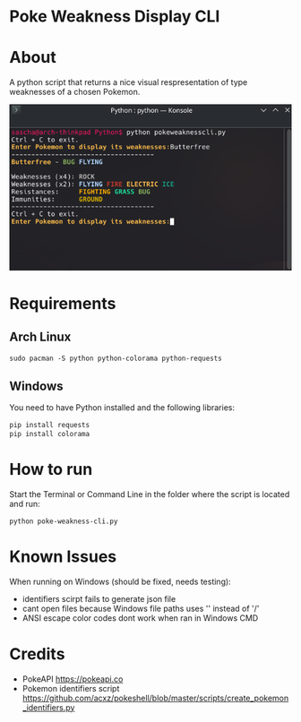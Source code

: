 # Poke Weakness Display CLI

# About
A python script that returns a nice visual respresentation of type weaknesses of a chosen Pokemon.

![Screenshot 1](/screenshots/ss1.png)
# Requirements
## Arch Linux
```
sudo pacman -S python python-colorama python-requests
```
## Windows
You need to have Python installed and the following libraries: 
```
pip install requests
pip install colorama
```

# How to run
Start the Terminal or Command Line in the folder where the script is located and run:
```
python poke-weakness-cli.py 
```

# Known Issues
When running on Windows (should be fixed, needs testing):
- identifiers scirpt fails to generate json file
- cant open files because Windows file paths uses '\' instead of '/' 
- ANSI escape color codes dont work when ran in Windows CMD

# Credits
- PokeAPI https://pokeapi.co
- Pokemon identifiers script https://github.com/acxz/pokeshell/blob/master/scripts/create_pokemon_identifiers.py
